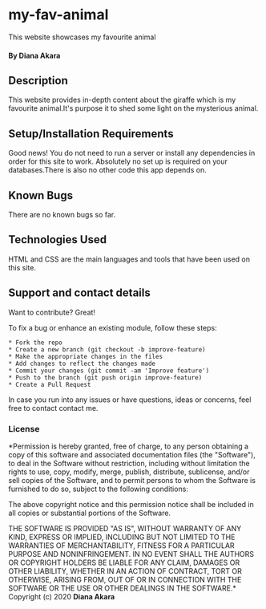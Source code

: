 # my-fav-animal
This website showcases my favourite animal
#### By **Diana Akara**
## Description
This website provides in-depth content about the giraffe which is my favourite animal.It's purpose it to shed some light on the mysterious animal.
## Setup/Installation Requirements
Good news! You do not need to run a server or install any dependencies in order for this site to work. Absolutely no set up is required on your databases.There is also no other code this app depends on.
## Known Bugs
There are no known bugs so far.
## Technologies Used
HTML and CSS are the main languages and tools that have been used on this site.
## Support and contact details
Want to contribute? Great!

To fix a bug or enhance an existing module, follow these steps:

    * Fork the repo
    * Create a new branch (git checkout -b improve-feature)
    * Make the appropriate changes in the files
    * Add changes to reflect the changes made
    * Commit your changes (git commit -am 'Improve feature')
    * Push to the branch (git push origin improve-feature)
    * Create a Pull Request

In case you run into any issues or have questions, ideas or concerns, feel free to contact contact me.
### License

*Permission is hereby granted, free of charge, to any person obtaining a copy of this software and associated documentation files (the "Software"), to deal in the Software without restriction, including without limitation the rights to use, copy, modify, merge, publish, distribute, sublicense, and/or sell copies of the Software, and to permit persons to whom the Software is furnished to do so, subject to the following conditions:

The above copyright notice and this permission notice shall be included in all copies or substantial portions of the Software.

THE SOFTWARE IS PROVIDED "AS IS", WITHOUT WARRANTY OF ANY KIND, EXPRESS OR IMPLIED, INCLUDING BUT NOT LIMITED TO THE WARRANTIES OF MERCHANTABILITY, FITNESS FOR A PARTICULAR PURPOSE AND NONINFRINGEMENT. IN NO EVENT SHALL THE AUTHORS OR COPYRIGHT HOLDERS BE LIABLE FOR ANY CLAIM, DAMAGES OR OTHER LIABILITY, WHETHER IN AN ACTION OF CONTRACT, TORT OR OTHERWISE, ARISING FROM, OUT OF OR IN CONNECTION WITH THE SOFTWARE OR THE USE OR OTHER DEALINGS IN THE SOFTWARE.*
Copyright (c) 2020 **Diana Akara**
